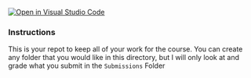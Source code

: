 [![Open in Visual Studio Code](https://classroom.github.com/assets/open-in-vscode-f059dc9a6f8d3a56e377f745f24479a46679e63a5d9fe6f495e02850cd0d8118.svg)](https://classroom.github.com/online_ide?assignment_repo_id=6730756&assignment_repo_type=AssignmentRepo)
###  Instructions
This is your repot to keep all of your work for the course. You can create any folder that you would like in this directory, but I will only look at and grade what you submit in the `Submissions` Folder
